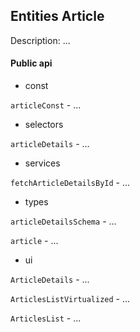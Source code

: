 ## Entities Article

Description: ...

#### Public api

- const

`articleConst` - ...

- selectors

`articleDetails` - ...

- services

`fetchArticleDetailsById` - ...

- types

`articleDetailsSchema` - ...

`article` - ...

- ui

`ArticleDetails` - ...

`ArticlesListVirtualized` - ...

`ArticlesList` - ...
